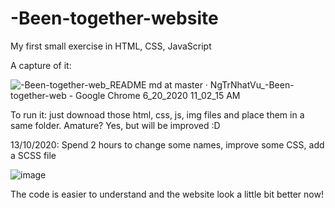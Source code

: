 # -Been-together-website
My first small exercise in HTML, CSS, JavaScript

A capture of it:


![-Been-together-web_README md at master · NgTrNhatVu_-Been-together-web - Google Chrome 6_20_2020 11_02_15 AM](https://user-images.githubusercontent.com/61381778/85190738-911be200-b2e5-11ea-82ca-d912c997ca87.png)

To run it: just downoad those html, css, js, img files and place them in a same folder. Amature? Yes, but will be improved :D

13/10/2020: Spend 2 hours to change some names, improve some CSS, add a SCSS file

![image](https://user-images.githubusercontent.com/61381778/95858152-d4172f00-0d86-11eb-8009-a041b63981ae.png)

The code is easier to understand and the website look a little bit better now!
